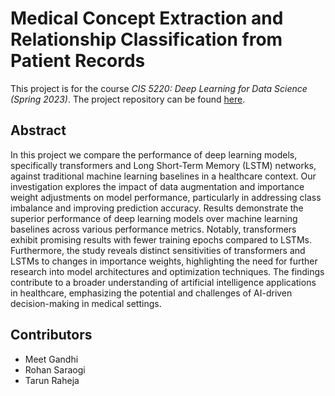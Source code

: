 # Medical Concept Extraction and Relationship Classification from Patient Records
This project is for the course *CIS 5220: Deep Learning for Data Science (Spring 2023)*. 
The project repository can be found 
[here](https://github.com/Meet1995/biomedical-ner-relationship-classification).

## Abstract
In this project we compare the performance of deep learning models, 
specifically transformers and Long Short-Term Memory (LSTM) networks, against 
traditional machine learning baselines in a healthcare context. Our 
investigation explores the impact of data augmentation and importance weight 
adjustments on model performance, particularly in addressing class imbalance 
and improving prediction accuracy. Results demonstrate the superior performance 
of deep learning models over machine learning baselines across various 
performance metrics. Notably, transformers exhibit promising results with fewer 
training epochs compared to LSTMs. Furthermore, the study reveals distinct 
sensitivities of transformers and LSTMs to changes in importance weights, 
highlighting the need for further research into model architectures and 
optimization techniques. The findings contribute to a broader understanding of 
artificial intelligence applications in healthcare, emphasizing the potential 
and challenges of AI-driven decision-making in medical settings.

## Contributors
- Meet Gandhi
- Rohan Saraogi
- Tarun Raheja